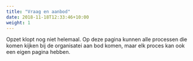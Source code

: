 ```yaml
---
title: "Vraag en aanbod"
date: 2018-11-18T12:33:46+10:00
weight: 1
---
```


Opzet klopt nog niet helemaal.
Op deze pagina kunnen alle processen die komen kijken bij de organisatei aan bod komen, maar elk proces kan ook een eigen pagina hebben.
